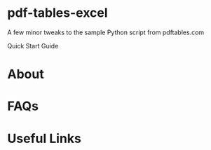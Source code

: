 # pdf-tables-excel
A few minor tweaks to the sample Python script from pdftables.com

Quick Start Guide

# About




# FAQs



# Useful Links

